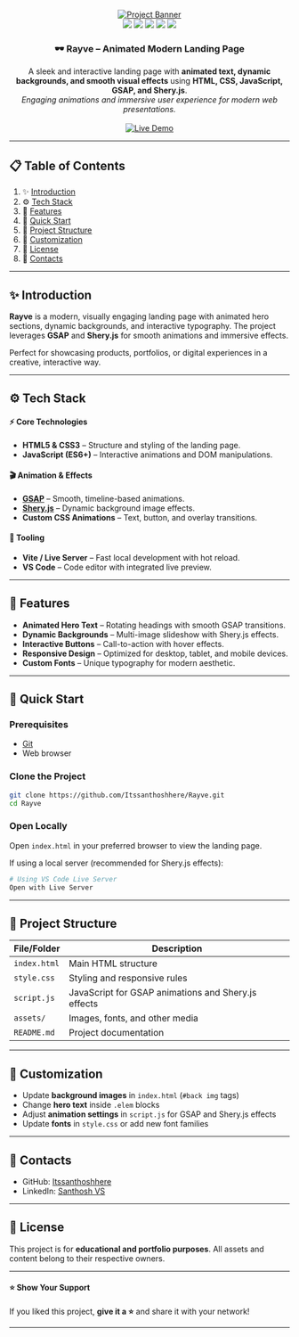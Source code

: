 
<div align="center">
  <br />
  <a href="https://github.com/Itssanthoshhere/Rayve" target="_blank">
    <img src="/assets/rayveThumbnail.png" alt="Project Banner">
  </a>
  <br />

  <div>
    <img src="https://img.shields.io/badge/-HTML5-E34F26?style=for-the-badge&logo=html5&logoColor=white" />
    <img src="https://img.shields.io/badge/-CSS3-1572B6?style=for-the-badge&logo=css3&logoColor=white" />
    <img src="https://img.shields.io/badge/-JavaScript-F7DF1E?style=for-the-badge&logo=javascript&logoColor=black" />
    <img src="https://img.shields.io/badge/-GSAP-FF6600?style=for-the-badge&logoColor=white" />
    <img src="https://img.shields.io/badge/-Shery.js-000?style=for-the-badge&logoColor=white" />
  </div>

  <div align="center">
    <h3>🕶️ Rayve – Animated Modern Landing Page</h3>
    A sleek and interactive landing page with <b>animated text, dynamic backgrounds, and smooth visual effects</b> using <b>HTML, CSS, JavaScript, GSAP, and Shery.js</b>.<br/>
    <i>Engaging animations and immersive user experience for modern web presentations.</i>
  </div>

  <br />

  <a href="https://rayve-eta.vercel.app/" target="_blank">
    <img src="https://img.shields.io/badge/🚀%20Live%20Demo-brightgreen?style=for-the-badge&logo=vercel&logoColor=white" alt="Live Demo" />
  </a>
  <br />
</div>

---

## 📋 Table of Contents

1. ✨ [Introduction](#introduction)
2. ⚙️ [Tech Stack](#tech-stack)
3. 🔋 [Features](#features)
4. 🤸 [Quick Start](#quick-start)
5. 🧱 [Project Structure](#project-structure)
6. 📝 [Customization](#customization)
7. 📄 [License](#license)
8. 🔗 [Contacts](#contacts)

---

## ✨ Introduction

**Rayve** is a modern, visually engaging landing page with animated hero sections, dynamic backgrounds, and interactive typography. The project leverages **GSAP** and **Shery.js** for smooth animations and immersive effects.  

Perfect for showcasing products, portfolios, or digital experiences in a creative, interactive way.

---

## ⚙️ Tech Stack

#### ⚡ Core Technologies

* **HTML5 & CSS3** – Structure and styling of the landing page.
* **JavaScript (ES6+)** – Interactive animations and DOM manipulations.

#### 🎬 Animation & Effects

* **[GSAP](https://greensock.com/gsap/)** – Smooth, timeline-based animations.
* **[Shery.js](https://unpkg.com/sheryjs/)** – Dynamic background image effects.
* **Custom CSS Animations** – Text, button, and overlay transitions.

#### 🧹 Tooling

* **Vite / Live Server** – Fast local development with hot reload.
* **VS Code** – Code editor with integrated live preview.

---

## 🔋 Features

* **Animated Hero Text** – Rotating headings with smooth GSAP transitions.
* **Dynamic Backgrounds** – Multi-image slideshow with Shery.js effects.
* **Interactive Buttons** – Call-to-action with hover effects.
* **Responsive Design** – Optimized for desktop, tablet, and mobile devices.
* **Custom Fonts** – Unique typography for modern aesthetic.

---

## 🤸 Quick Start

### Prerequisites

* [Git](https://git-scm.com/)
* Web browser

### Clone the Project

```bash
git clone https://github.com/Itssanthoshhere/Rayve.git
cd Rayve
````

### Open Locally

Open `index.html` in your preferred browser to view the landing page.

If using a local server (recommended for Shery.js effects):

```bash
# Using VS Code Live Server
Open with Live Server
```

---

## 🧱 Project Structure

| File/Folder  | Description                                         |
| ------------ | --------------------------------------------------- |
| `index.html` | Main HTML structure                                 |
| `style.css`  | Styling and responsive rules                        |
| `script.js`  | JavaScript for GSAP animations and Shery.js effects |
| `assets/`    | Images, fonts, and other media                      |
| `README.md`  | Project documentation                               |

---

## 📝 Customization

* Update **background images** in `index.html` (`#back img` tags)
* Change **hero text** inside `.elem` blocks
* Adjust **animation settings** in `script.js` for GSAP and Shery.js effects
* Update **fonts** in `style.css` or add new font families

---

## 🔗 Contacts

* GitHub: [Itssanthoshhere](https://github.com/Itssanthoshhere)
* LinkedIn: [Santhosh VS](https://www.linkedin.com/in/thesanthoshvs/)

---

## 📄 License

This project is for **educational and portfolio purposes**. All assets and content belong to their respective owners.

---

#### ⭐ Show Your Support

If you liked this project, **give it a ⭐** and share it with your network!

---
